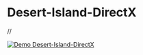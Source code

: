 # Desert-Island-DirectX

//

[![Demo Desert-Island-DirectX](https://drive.google.com/uc?id=16ylYGgxHktcq7Ggped2eY94SZ2uYDH2J)](https://drive.google.com/file/d/1WrF-Trf1U4Z0d_sqVi_iU3SUYNbeJ849/view)

